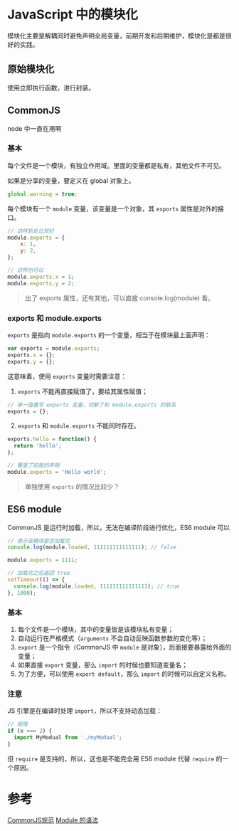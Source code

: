 # JavaScript 中的模块化

模块化主要是解耦同时避免声明全局变量，前期开发和后期维护，模块化是都是很好的实践。

## 原始模块化

使用立即执行函数，进行封装。

## CommonJS

node 中一直在用啊

### 基本

每个文件是一个模块，有独立作用域。里面的变量都是私有，其他文件不可见。

如果是分享的变量，要定义在 global 对象上。

```js
global.warning = true;
```

每个模块有一个 `module` 变量，该变量是一个对象，其 `exports` 属性是对外的接口。

```js
// 这样到处比较好
module.exports = {
    x: 1,
    y: 2,
};

// 这样也可以
module.exports.x = 1;
module.exports.y = 2;
```

> 出了 exports 属性，还有其他，可以直接 console.log(module) 看。

### exports 和 module.exports

`exports` 是指向 `module.exports` 的一个变量，相当于在模块最上面声明：

```js
var exports = module.exports;
exports.x = {};
exports.y = {};
```

这意味着，使用 `exports` 变量时需要注意：

1. `exports` 不能再直接赋值了，要给其属性赋值；

```js
// 单一值重写 exports 变量，切断了和 module.exports 的联系
exports = {};
```

2. `exports` 和 `module.exports` 不能同时存在。

```js
exports.hello = function() {
  return 'hello';
};

// 覆盖了前面的声明
module.exports = 'Hello world';
```

> 单独使用 `exports` 的情况比较少？

## ES6 module

CommonJS 是运行时加载，所以，无法在编译阶段进行优化，ES6 module 可以

```js
// 表示该模块是否加载完
console.log(module.loaded, 111111111111111); // false 

module.exports = 1111;

// 加载完之后返回 true
setTimeout(() => {
  console.log(module.loaded, 111111111111111); // true
}, 1000);
```

### 基本

1. 每个文件是一个模块，其中的变量皆是该模块私有变量；
2. 自动运行在严格模式（`arguments` 不会自动反映函数参数的变化等）；
3. `export` 是一个指令（CommonJS 中 `module` 是对象），后面接要暴露给外面的变量；
4. 如果直接 `export` 变量，那么 `import` 的时候也要知道变量名；
5. 为了方便，可以使用 `export default`，那么 `import` 的时候可以自定义名称。

### 注意

JS 引擎是在编译时处理 `import`，所以不支持动态加载：

```js
// 报错
if (x === 2) {
  import MyModual from './myModual';
}
```

但 `require` 是支持的，所以，这也是不能完全用 ES6 module 代替 `require` 的一个原因。

# 参考

[CommonJS规范](http://javascript.ruanyifeng.com/nodejs/module.html)
[Module 的语法](http://es6.ruanyifeng.com/#docs/module)
